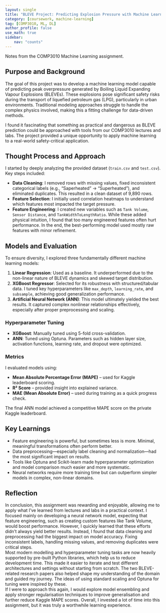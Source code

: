 ```yaml
---
layout: single
title: "BLEVE Project: Predicting Explosion Pressure with Machine Learning"
category: [coursework, machine-learning]
tag: [COMP3010, ML, DL]
author_profile: false
use_math: true
sidebar:
    nav: "counts"
---
```


Notes from the COMP3010 Machine Learning assignment.

## Purpose and Background

The goal of this project was to develop a machine learning model capable of predicting peak overpressure generated by Boiling Liquid Expanding Vapour Explosions (BLEVEs). These explosions pose significant safety risks during the transport of liquefied petroleum gas (LPG), particularly in urban environments. Traditional modeling approaches struggle to handle the complex physics involved, making this a fitting challenge for data-driven methods.

I found it fascinating that something as practical and dangerous as BLEVE prediction could be approached with tools from our COMP3010 lectures and labs. The project provided a unique opportunity to apply machine learning to a real-world safety-critical application.

## Thought Process and Approach

I started by deeply analyzing the provided dataset (`train.csv` and `test.csv`). Key steps included:

- **Data Cleaning**: I removed rows with missing values, fixed inconsistent categorical labels (e.g., “Saperheated” → “Superheated”), and eliminated duplicates. This resulted in a clean dataset of 9,890 rows.
- **Feature Selection**: I initially used correlation heatmaps to understand which features most impacted the target pressure. 
- **Feature Engineering**: I created new variables such as `Tank Volume`, `Sensor Distance`, and `TankWidthToLengthRatio`. While these added physical intuition, I found that too many engineered features often hurt performance. In the end, the best-performing model used mostly raw features with minor refinement.

## Models and Evaluation

To ensure diversity, I explored three fundamentally different machine learning models:

1. **Linear Regression**: Used as a baseline. It underperformed due to the non-linear nature of BLEVE dynamics and skewed target distribution.
2. **XGBoost Regressor**: Selected for its robustness with structured/tabular data. I tuned key hyperparameters like `max_depth`, `learning_rate`, and `subsample`, achieving good generalization performance.
3. **Artificial Neural Network (ANN)**: This model ultimately yielded the best results. It captured complex nonlinear relationships effectively, especially after proper preprocessing and scaling.

### Hyperparameter Tuning

- **XGBoost**: Manually tuned using 5-fold cross-validation.
- **ANN**: Tuned using Optuna. Parameters such as hidden layer size, activation functions, learning rate, and dropout were optimized.

### Metrics

I evaluated models using:
- **Mean Absolute Percentage Error (MAPE)** – used for Kaggle leaderboard scoring.
- **R² Score** – provided insight into explained variance.
- **MAE (Mean Absolute Error)** – used during training as a quick progress check.

The final ANN model achieved a competitive MAPE score on the private Kaggle leaderboard.

## Key Learnings

- Feature engineering is powerful, but sometimes less is more. Minimal, meaningful transformations often perform better.
- Data preprocessing—especially label cleaning and normalization—had the most significant impact on results.
- Tools like Optuna and Scikit-learn made hyperparameter optimization and model comparison much easier and more systematic.
- Neural networks require more training time but can outperform simpler models in complex, non-linear domains.

## Reflection

In conclusion, this assignment was rewarding and enjoyable, allowing me to apply what I’ve learned from lectures and labs in a practical context. 
I focused mainly on developing a neural network model, expecting that feature engineering, such as creating custom features like Tank Volume, would boost performance. However, I quickly learned that these efforts didn’t always yield better results. 
Instead, I found that data cleaning and preprocessing had the biggest impact on model accuracy. Fixing inconsistent labels, handling missing values, and removing duplicates were critical steps. <br>
Most modern modelling and hyperparameter tuning tasks are now heavily supported by pre-built Python libraries, which help us to reduce development time. This made it easier to iterate and test different architectures and settings without starting from scratch. The two BLEVE-related research papers also helped shape my understanding of the domain and guided my journey. The ideas of using standard scaling and Optuna for tuning were inspired by these. <br>
If I were to approach this again, I would explore model ensembling and apply stronger regularisation techniques to improve generalisation and further reduce Kaggle MAPE scores. Overall, I invested a lot of time into this assignment, but it was truly a worthwhile learning experience. 
